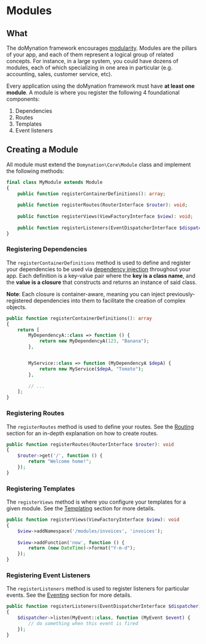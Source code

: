 # Modules

## What

The doMynation framework encourages [modularity](https://en.wikipedia.org/wiki/Modular_programming). Modules are the pillars of your app, and each of them represent a logical group of related concepts. For instance, in a large system, you could have dozens of modules, each of which specializing in one area in particular \(e.g. accounting, sales, customer service, etc\).

Every application using the doMynation framework must have **at least one module**. A module is where you register the following 4 foundational components:

1. Dependencies
2. Routes
3. Templates
4. Event listeners

## Creating a Module

All module must extend the `Domynation\Core\Module` class and implement the following methods:

```php
final class MyModule extends Module
{
    public function registerContainerDefinitions(): array;
    
    public function registerRoutes(RouterInterface $router): void;
    
    public function registerViews(ViewFactoryInterface $view): void;
    
    public function registerListeners(EventDispatcherInterface $dispatcher): void;
}
```

### Registering Dependencies

The `registerContainerDefinitions` method is used to define and register your dependencies to be used via [dependency injection](https://en.wikipedia.org/wiki/Dependency_injection) throughout your app. Each definition is a key-value pair where the **key is a class name**, and the **value is a closure** that constructs and returns an instance of said class. 

**Note**: Each closure is container-aware, meaning you can inject previously-registered dependencies into them to facilitate the creation of complex objects.

```php
public function registerContainerDefinitions(): array
{
    return [
        MyDependencyA::class => function () {
            return new MyDependencyA(123, "Banana");
        },


        MyService::class => function (MyDependencyA $depA) {
            return new MyService($depA, "Tomato");
        },
        
        // ...
    ];
}
```

### Registering Routes

The `registerRoutes` method is used to define your routes. See the [Routing](routing-1.md) section for an in-depth explanation on how to create routes.

```php
public function registerRoutes(RouterInterface $router): void
{
    $router->get('/', function () {
        return "Welcome home!";
    });
}
```

### Registering Templates

The `registerViews` method is where you configure your templates for a given module. See the [Templating](templating.md) section for more details. 

```php
public function registerViews(ViewFactoryInterface $view): void
{
    $view->addNamespace('/modules/invoices', 'invoices');
    
    $view->addFunction('now', function () {
        return (new DateTime)->format("Y-m-d");
    });
}
```

### Registering Event Listeners

The `registerListeners` method is used to register listeners for particular events. See the [Eventing](eventing.md) section for more details.

```php
public function registerListeners(EventDispatcherInterface $dispatcher): void
{
    $dispatcher->listen(MyEvent::class, function (MyEvent $event) {
        // do something when this event is fired
    });
}
```

